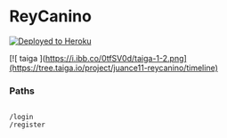 # ReyCanino

[![Deployed to Heroku](https://www.herokucdn.com/deploy/button.png)](https://rey-canino.herokuapp.com)

[![ taiga ](https://i.ibb.co/0tfSV0d/taiga-1-2.png](https://tree.taiga.io/project/juance11-reycanino/timeline)


### Paths

```

/login
/register

```
